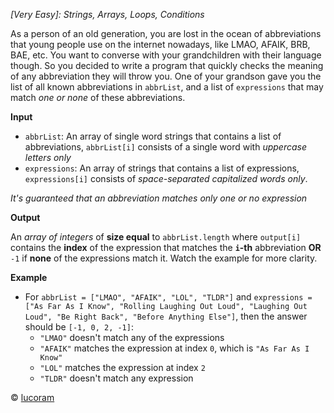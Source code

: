 *[Very Easy]: Strings, Arrays, Loops, Conditions*

As a person of an old generation, you are lost in the ocean of abbreviations that young people use on the internet nowadays, like LMAO, AFAIK, BRB, BAE, etc. You want to converse with your grandchildren with their language though. So you decided to write a program that quickly checks the meaning of any abbreviation they will throw you. One of your grandson gave you the list of all known abbreviations in `abbrList`, and a list of `expressions` that may match *one or none* of these abbreviations.

__Input__
- `abbrList`: An array of single word strings that contains a list of abbreviations, `abbrList[i]` consists of a single word with *uppercase letters only*
- `expressions`: An array of strings that contains a list of expressions, `expressions[i]` consists of *space-separated capitalized words only*.

*It's guaranteed that an abbreviation matches only one or no expression*

__Output__

An *array of integers* of **size equal** to `abbrList.length` where `output[i]` contains the **index** of the expression that matches the **`i`-th** abbreviation **OR** `-1` if **none** of the expressions match it. Watch the example for more clarity.

__Example__
- For `abbrList = ["LMAO", "AFAIK", "LOL", "TLDR"]` and `expressions = ["As Far As I Know", "Rolling Laughing Out Loud", "Laughing Out Loud", "Be Right Back", "Before Anything Else"]`, then the answer should be `[-1, 0, 2, -1]`:
  - `"LMAO"` doesn't match any of the expressions
  - `"AFAIK"` matches the expression at index `0`, which is `"As Far As I Know"`
  - `"LOL"` matches the expression at index `2`
  - `"TLDR"` doesn't match any expression

© [lucoram](https://app.codesignal.com/profile/lucoram)
